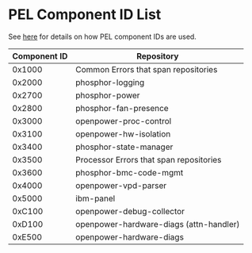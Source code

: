 # PEL Component ID List

See [here](README.md#component-ids) for details on how PEL component IDs are
used.

| Component ID | Repository |
|--------------|------------|
| 0x1000       | Common Errors that span repositories |
| 0x2000       | phosphor-logging |
| 0x2700       | phosphor-power |
| 0x2800       | phosphor-fan-presence |
| 0x3000       | openpower-proc-control |
| 0x3100       | openpower-hw-isolation |
| 0x3400       | phosphor-state-manager |
| 0x3500       | Processor Errors that span repositories |
| 0x3600       | phosphor-bmc-code-mgmt |
| 0x4000       | openpower-vpd-parser |
| 0x5000       | ibm-panel |
| 0xC100       | openpower-debug-collector |
| 0xD100       | openpower-hardware-diags (attn-handler) |
| 0xE500       | openpower-hardware-diags |
